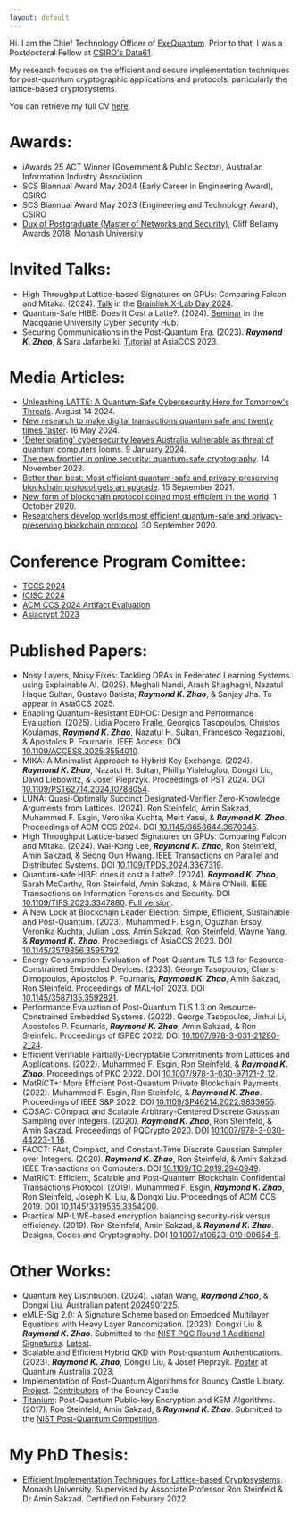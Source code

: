 ```yaml
---
layout: default
---
```


Hi. I am the Chief Technology Officer of [ExeQuantum](https://www.exequantum.com/). Prior to that, I was a Postdoctoral Fellow at [CSIRO's Data61](https://research.csiro.au/cybersecurity-quantum-systems/). 

My research focuses on the efficient and secure implementation techniques for post-quantum cryptographic applications and protocols, particularly the lattice-based cryptosystems. 

You can retrieve my full CV [here](CV.pdf).

# [](#header-1)Awards:
*	iAwards 25 ACT Winner (Government & Public Sector), Australian Information Industry Association
*	SCS Biannual Award May 2024 (Early Career in Engineering Award), CSIRO
*	SCS Biannual Award May 2023 (Engineering and Technology Award), CSIRO
*	[Dux of Postgraduate (Master of Networks and Security)](https://www.monash.edu/it/news/2018/outstanding-fit-students-recognised), Cliff Bellamy Awards 2018, Monash University

# [](#header-1)Invited Talks:
*	High Throughput Lattice-based Signatures on GPUs: Comparing Falcon and Mitaka. (2024). [Talk](https://raykzhao.github.io/falcon_gpu.pdf) in the [Brainlink X-Lab Day 2024](https://www.ai-security.org/sub2_1.html?idx=11).
*	Quantum-Safe HIBE: Does It Cost a Latte?. (2024). [Seminar](https://raykzhao.github.io/Latte_PPT.pdf) in the Macquarie University Cyber Security Hub. 
*	Securing Communications in the Post-Quantum Era. (2023). ***Raymond K. Zhao***, & Sara Jafarbeiki. [Tutorial](https://raykzhao.github.io/AsiaCCS2023Tutorial.pdf) at AsiaCCS 2023.  

# [](#header-1)Media Articles:
*	[Unleashing LATTE: A Quantum-Safe Cybersecurity Hero for Tomorrow's Threats](https://www.linkedin.com/pulse/unleashing-latte-quantum-safe-cybersecurity-f6lnc/). August 14 2024.
*	[New research to make digital transactions quantum safe and twenty times faster](https://www.monash.edu/news/articles/new-research-to-make-digital-transactions-quantum-safe-and-twenty-times-faster). 16 May 2024. 
*	['Deteriorating' cybersecurity leaves Australia vulnerable as threat of quantum computers looms](https://www.dailytelegraph.com.au/news/nsw/deteriorating-cybersecurity-leaves-australia-vulnerable-as-threat-of-quantum-computers-looms/news-story/400d3aed5fe7f75ffa31a4c497421c9b). 9 January 2024.
*	[The new frontier in online security: quantum-safe cryptography](https://www.monash.edu/news/articles/the-new-frontier-in-online-security-quantum-safe-cryptography). 14 November 2023. 
*	[Better than best: Most efficient quantum-safe and privacy-preserving blockchain protocol gets an upgrade](https://www.monash.edu/it/news/2021/better-than-best-most-efficient-quantum-safe-and-privacy-preserving-blockchain-protocol-gets-an-upgrade). 15 September 2021. 
*	[New form of blockchain protocol coined most efficient in the world](https://www.csiro.au/en/news/All/Articles/2020/October/new-form-of-blockchain-protocol-coined-most-efficient-in-the-world). 1 October 2020. 
*	[Researchers develop worlds most efficient quantum-safe and privacy-preserving blockchain protocol](https://www.csiro.au/en/news/all/news/2020/september/researchers-develop-worlds-most-efficient-quantum-safe-and-privacy-preserving-blockchain-protocol). 30 September 2020. 

# [](#header-1)Conference Program Comittee:
*	[TCCS 2024](http://ieee-aiplus.org/2024/trustcom/w3.pdf)
*	[ICISC 2024](http://www.icisc.org/static/organization)
*	[ACM CCS 2024 Artifact Evaluation](https://www.sigsac.org/ccs/CCS2024/organization/ae-committee.html)
*	[Asiacrypt 2023](https://asiacrypt.iacr.org/2023/callforpapers.php)

# [](#header-1)Published Papers:
*	Nosy Layers, Noisy Fixes: Tackling DRAs in Federated Learning Systems using Explainable AI. (2025). Meghali Nandi, Arash Shaghaghi, Nazatul Haque Sultan, Gustavo Batista, ***Raymond K. Zhao***, & Sanjay Jha. To appear in AsiaCCS 2025.
*	Enabling Quantum-Resistant EDHOC: Design and Performance Evaluation. (2025). Lidia Pocero Fraile, Georgios Tasopoulos, Christos Koulamas, ***Raymond K. Zhao***,  Nazatul H. Sultan, Francesco Regazzoni, & Apostolos P. Fournaris. IEEE Access. DOI [10.1109/ACCESS.2025.3554010](https://doi.org/10.1109/ACCESS.2025.3554010).
*	MIKA: A Minimalist Approach to Hybrid Key Exchange. (2024). ***Raymond K. Zhao***, Nazatul H. Sultan, Phillip Yialeloglou, Dongxi Liu, David Liebowitz, & Josef Pieprzyk. Proceedings of PST 2024. DOI [10.1109/PST62714.2024.10788054](https://doi.org/10.1109/PST62714.2024.10788054). 
*	LUNA: Quasi-Optimally Succinct Designated-Verifier Zero-Knowledge Arguments from Lattices. (2024). Ron Steinfeld, Amin Sakzad, Muhammed F. Esgin, Veronika Kuchta, Mert Yassi, & ***Raymond K. Zhao***. Proceedings of ACM CCS 2024. DOI [10.1145/3658644.3670345](https://doi.org/10.1145/3658644.3670345). 
*	High Throughput Lattice-based Signatures on GPUs: Comparing Falcon and Mitaka. (2024). Wai-Kong Lee, ***Raymond K. Zhao***, Ron Steinfeld, Amin Sakzad, & Seong Oun Hwang. IEEE Transactions on Parallel and Distributed Systems. DOI [10.1109/TPDS.2024.3367319](https://doi.org/10.1109/TPDS.2024.3367319). 
*	Quantum-safe HIBE: does it cost a Latte?. (2024).  ***Raymond K. Zhao***, Sarah McCarthy, Ron Steinfeld, Amin Sakzad, & Máire O’Neill. IEEE Transactions on Information Forensics and Security. DOI [10.1109/TIFS.2023.3347880](https://doi.org/10.1109/TIFS.2023.3347880). [Full version](https://ia.cr/2021/222). 
*	A New Look at Blockchain Leader Election: Simple, Efficient, Sustainable and Post-Quantum. (2023). Muhammed F. Esgin, Oguzhan Ersoy, Veronika Kuchta, Julian Loss, Amin Sakzad, Ron Steinfeld, Wayne Yang, & ***Raymond K. Zhao***. Proceedings of AsiaCCS 2023. DOI [10.1145/3579856.3595792](https://doi.org/10.1145/3579856.3595792).
*	Energy Consumption Evaluation of Post-Quantum TLS 1.3 for Resource-Constrained Embedded Devices. (2023). George Tasopoulos, Charis Dimopoulos, Apostolos P. Fournaris, ***Raymond K. Zhao***, Amin Sakzad, Ron Steinfeld. Proceedings of MAL-IoT 2023. DOI [10.1145/3587135.3592821](https://doi.org/10.1145/3587135.3592821). 
*	Performance Evaluation of Post-Quantum TLS 1.3 on Resource-Constrained Embedded Systems. (2022). George Tasopoulos, Jinhui Li, Apostolos P. Fournaris, ***Raymond K. Zhao***, Amin Sakzad, & Ron Steinfeld. Proceedings of ISPEC 2022. DOI [10.1007/978-3-031-21280-2_24](https://doi.org/10.1007/978-3-031-21280-2_24).
*	Efficient Verifiable Partially-Decryptable Commitments from Lattices and Applications. (2022). Muhammed F. Esgin, Ron Steinfeld, & ***Raymond K. Zhao***. Proceedings of PKC 2022. DOI [10.1007/978-3-030-97121-2_12](https://doi.org/10.1007/978-3-030-97121-2_12).
*	MatRiCT+: More Efficient Post-Quantum Private Blockchain Payments. (2022). Muhammed F. Esgin, Ron Steinfeld, & ***Raymond K. Zhao***. Proceedings of IEEE S&P 2022. DOI [10.1109/SP46214.2022.9833655](https://doi.org/10.1109/SP46214.2022.9833655).
*	COSAC: COmpact and Scalable Arbitrary-Centered Discrete Gaussian Sampling over Integers. (2020). ***Raymond K. Zhao***, Ron Steinfeld, & Amin Sakzad. Proceedings of PQCrypto 2020. DOI [10.1007/978-3-030-44223-1_16](https://doi.org/10.1007/978-3-030-44223-1_16). 
*	FACCT: FAst, Compact, and Constant-Time Discrete Gaussian Sampler over Integers. (2020). ***Raymond K. Zhao***, Ron Steinfeld, & Amin Sakzad. IEEE Transactions on Computers. DOI [10.1109/TC.2019.2940949](https://doi.org/10.1109/TC.2019.2940949).
*	MatRiCT: Efficient, Scalable and Post-Quantum Blockchain Confidential Transactions Protocol. (2019). Muhammed F. Esgin, ***Raymond K. Zhao***, Ron Steinfeld, Joseph K. Liu, & Dongxi Liu. Proceedings of ACM CCS 2019. DOI [10.1145/3319535.3354200](https://doi.org/10.1145/3319535.3354200). 
*	Practical MP-LWE-based encryption balancing security-risk versus efficiency. (2019). Ron Steinfeld, Amin Sakzad, & ***Raymond K. Zhao***. Designs, Codes and Cryptography. DOI [10.1007/s10623-019-00654-5](https://doi.org/10.1007/s10623-019-00654-5). 

# [](#header-1)Other Works:
*	Quantum Key Distribution. (2024). Jiafan Wang, ***Raymond Zhao***, & Dongxi Liu. Australian patent [2024901225](https://ipsearch.ipaustralia.gov.au/patents/2024901225). 
*	eMLE-Sig 2.0: A Signature Scheme based on Embedded Multilayer Equations with Heavy Layer Randomization. (2023). Dongxi Liu & ***Raymond K. Zhao***. Submitted to the [NIST PQC Round 1 Additional Signatures](https://csrc.nist.gov/csrc/media/Projects/pqc-dig-sig/documents/round-1/submission-pkg/eMLE2.0-submission.zip). [Latest](https://gitlab.com/raykzhao/emle-sig).
*	Scalable and Efficient Hybrid QKD with Post-quantum Authentications. (2023). ***Raymond K. Zhao***, Dongxi Liu, & Josef Pieprzyk. [Poster](https://raykzhao.github.io/qca2023_poster.pdf) at Quantum Australia 2023.
*	Implementation of Post-Quantum Algorithms for Bouncy Castle Library. [Project](https://research.monash.edu/en/projects/implementation-of-post-quantum-algorithms-for-bouncy-castle-libra). [Contributors](https://www.bouncycastle.org/contributors.html) of the Bouncy Castle.
*	[Titanium](http://users.monash.edu.au/~rste/Titanium.html): Post-Quantum Public-key Encryption and KEM Algorithms. (2017). Ron Steinfeld, Amin Sakzad, & ***Raymond K. Zhao***. Submitted to the [NIST Post-Quantum Competition](https://csrc.nist.gov/CSRC/media/Projects/Post-Quantum-Cryptography/documents/round-1/submissions/Titanium.zip).

# [](#header-1)My PhD Thesis:
*	[Efficient Implementation Techniques for Lattice-based Cryptosystems](https://bridges.monash.edu/articles/thesis/Efficient_Implementation_Techniques_for_Lattice-based_Cryptosystems/19224867). Monash University. Supervised by Associate Professor Ron Steinfeld & Dr Amin Sakzad. Certified on Feburary 2022. 
